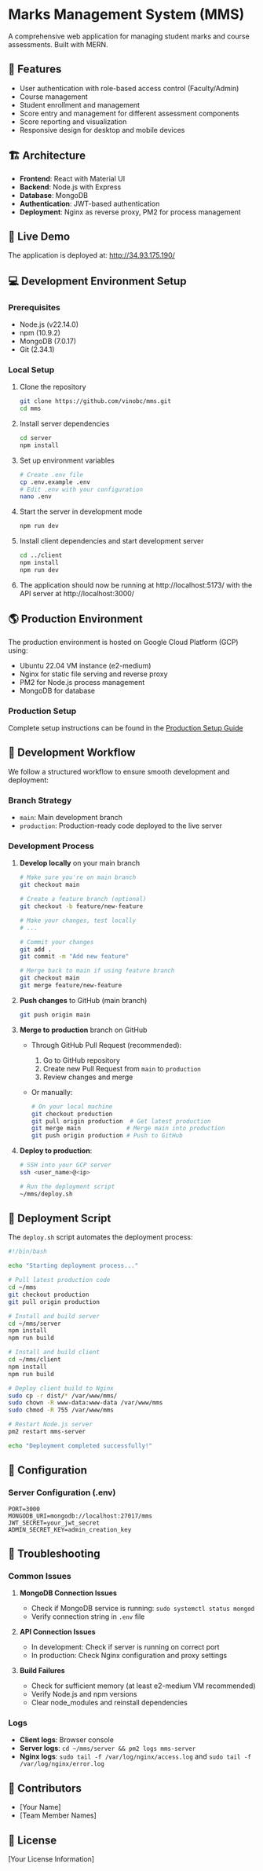 # Marks Management System (MMS)

A comprehensive web application for managing student marks and course assessments. Built with MERN.

## 🌟 Features

- User authentication with role-based access control (Faculty/Admin)
- Course management
- Student enrollment and management
- Score entry and management for different assessment components
- Score reporting and visualization
- Responsive design for desktop and mobile devices

## 🏗️ Architecture

- **Frontend**: React with Material UI
- **Backend**: Node.js with Express
- **Database**: MongoDB
- **Authentication**: JWT-based authentication
- **Deployment**: Nginx as reverse proxy, PM2 for process management

## 🚀 Live Demo

The application is deployed at: http://34.93.175.190/

## 💻 Development Environment Setup

### Prerequisites

- Node.js (v22.14.0)
- npm (10.9.2)
- MongoDB (7.0.17)
- Git (2.34.1)

### Local Setup

1. Clone the repository

   ```bash
   git clone https://github.com/vinobc/mms.git
   cd mms
   ```

2. Install server dependencies

   ```bash
   cd server
   npm install
   ```

3. Set up environment variables

   ```bash
   # Create .env file
   cp .env.example .env
   # Edit .env with your configuration
   nano .env
   ```

4. Start the server in development mode

   ```bash
   npm run dev
   ```

5. Install client dependencies and start development server

   ```bash
   cd ../client
   npm install
   npm run dev
   ```

6. The application should now be running at http://localhost:5173/ with the API server at http://localhost:3000/

## 🌎 Production Environment

The production environment is hosted on Google Cloud Platform (GCP) using:

- Ubuntu 22.04 VM instance (e2-medium)
- Nginx for static file serving and reverse proxy
- PM2 for Node.js process management
- MongoDB for database

### Production Setup

Complete setup instructions can be found in the [Production Setup Guide](PRODUCTION_SETUP.md)

## 🔄 Development Workflow

We follow a structured workflow to ensure smooth development and deployment:

### Branch Strategy

- `main`: Main development branch
- `production`: Production-ready code deployed to the live server

### Development Process

1. **Develop locally** on your main branch

   ```bash
   # Make sure you're on main branch
   git checkout main

   # Create a feature branch (optional)
   git checkout -b feature/new-feature

   # Make your changes, test locally
   # ...

   # Commit your changes
   git add .
   git commit -m "Add new feature"

   # Merge back to main if using feature branch
   git checkout main
   git merge feature/new-feature
   ```

2. **Push changes** to GitHub (main branch)

   ```bash
   git push origin main
   ```

3. **Merge to production** branch on GitHub

   - Through GitHub Pull Request (recommended):

     1. Go to GitHub repository
     2. Create new Pull Request from `main` to `production`
     3. Review changes and merge

   - Or manually:
     ```bash
     # On your local machine
     git checkout production
     git pull origin production  # Get latest production
     git merge main             # Merge main into production
     git push origin production # Push to GitHub
     ```

4. **Deploy to production**:

   ```bash
   # SSH into your GCP server
   ssh <user_name>@<ip>

   # Run the deployment script
   ~/mms/deploy.sh
   ```

## 📝 Deployment Script

The `deploy.sh` script automates the deployment process:

```bash
#!/bin/bash

echo "Starting deployment process..."

# Pull latest production code
cd ~/mms
git checkout production
git pull origin production

# Install and build server
cd ~/mms/server
npm install
npm run build

# Install and build client
cd ~/mms/client
npm install
npm run build

# Deploy client build to Nginx
sudo cp -r dist/* /var/www/mms/
sudo chown -R www-data:www-data /var/www/mms
sudo chmod -R 755 /var/www/mms

# Restart Node.js server
pm2 restart mms-server

echo "Deployment completed successfully!"
```

## 🔧 Configuration

### Server Configuration (.env)

```
PORT=3000
MONGODB_URI=mongodb://localhost:27017/mms
JWT_SECRET=your_jwt_secret
ADMIN_SECRET_KEY=admin_creation_key
```

## 🧰 Troubleshooting

### Common Issues

1. **MongoDB Connection Issues**

   - Check if MongoDB service is running: `sudo systemctl status mongod`
   - Verify connection string in `.env` file

2. **API Connection Issues**

   - In development: Check if server is running on correct port
   - In production: Check Nginx configuration and proxy settings

3. **Build Failures**
   - Check for sufficient memory (at least e2-medium VM recommended)
   - Verify Node.js and npm versions
   - Clear node_modules and reinstall dependencies

### Logs

- **Client logs**: Browser console
- **Server logs**: `cd ~/mms/server && pm2 logs mms-server`
- **Nginx logs**: `sudo tail -f /var/log/nginx/access.log` and `sudo tail -f /var/log/nginx/error.log`

## 👥 Contributors

- [Your Name]
- [Team Member Names]

## 📄 License

[Your License Information]
